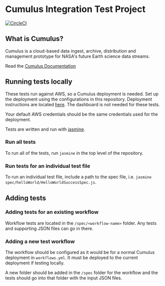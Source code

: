 #  Cumulus Integration Test Project

[![CircleCI](https://circleci.com/gh/cumulus-nasa/cumulus-integration-tests.svg?style=svg)](https://circleci.com/gh/cumulus-nasa/cumulus-integration-tests)

## What is Cumulus?

Cumulus is a cloud-based data ingest, archive, distribution and management
prototype for NASA's future Earth science data streams.

Read the [Cumulus Documentation](https://cumulus-nasa.github.io/)
 
## Running tests locally

These tests run against AWS, so a Cumulus deployment is needed. Set up the deployment using the configurations in this repository. Deployment instructions are located [here](https://cumulus-nasa.github.io/docs/deployment.html). The dashboard is not needed for these tests.

Your default AWS credentials should be the same credentials used for the deployment.

Tests are written and run with [jasmine](https://jasmine.github.io/setup/nodejs.html).

### Run all tests

To run all of the tests, run `jasmine` in the top level of the repository.

### Run tests for an individual test file

To run an individual test file, include a path to the spec file, i.e. `jasmine spec/helloWorld/HelloWorldSuccessSpec.js`.

## Adding tests

### Adding tests for an existing workflow

Workflow tests are located in the `/spec/<workflow-name>` folder. Any tests and supporting JSON files can go in there. 

### Adding a new test workflow

The workflow should be configured as it would be for a normal Cumulus deployment in `workflows.yml`. It must be deployed to the current deployment if testing locally.

A new folder should be added in the `/spec` folder for the workflow and the tests should go into that folder with the input JSON files. 
